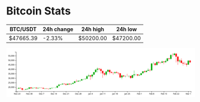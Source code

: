 # Bitcoin Stats

BTC/USDT|24h change|24h high|24h low|
|---|---|---|---|
|$47665.39|-2.33%|$50200.00|$47200.00|

<img src="./chart.svg">

